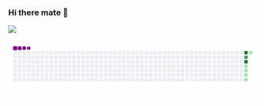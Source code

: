 ### Hi there mate 👋

<img src="https://github-readme-stats.vercel.app/api?username=lordmomo&&show_icons=true&title_color=ffffff&icon_color=bb2acf&text_color=daf7dc&bg_color=151515">

![Snake gif](https://github.com/shashwat11-hub/shashwat11-hub/blob/main/output/github-contribution-grid-snake.gif)

<!--
**shashwat11-hub/shashwat11-hub** is a ✨ _special_ ✨ repository because its `README.md` (this file) appears on your GitHub profile.

Here are some ideas to get you started:

- 🔭 I’m currently working on ...
- 🌱 I’m currently learning ...
- 👯 I’m looking to collaborate on ...
- 🤔 I’m looking for help with ...
- 💬 Ask me about ...
- 📫 How to reach me: ...
- 😄 Pronouns: ...
- ⚡ Fun fact: ...
-->
